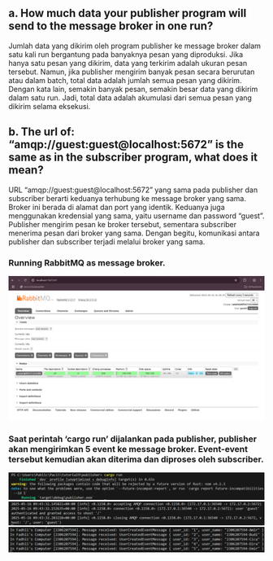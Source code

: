 ## a. How much data your publisher program will send to the message broker in one run?
 Jumlah data yang dikirim oleh program publisher ke message broker dalam satu kali run bergantung pada banyaknya pesan yang diproduksi. Jika hanya satu pesan yang dikirim, data yang terkirim adalah ukuran pesan tersebut. Namun, jika publisher mengirim banyak pesan secara berurutan atau dalam batch, total data adalah jumlah semua pesan yang dikirim. Dengan kata lain, semakin banyak pesan, semakin besar data yang dikirim dalam satu run. Jadi, total data adalah akumulasi dari semua pesan yang dikirim selama eksekusi.

## b. The url of: “amqp://guest:guest@localhost:5672” is the same as in the subscriber program, what does it mean?
URL “amqp://guest:guest@localhost:5672” yang sama pada publisher dan subscriber berarti keduanya terhubung ke message broker yang sama. Broker ini berada di alamat dan port yang identik. Keduanya juga menggunakan kredensial yang sama, yaitu username dan password “guest”. Publisher mengirim pesan ke broker tersebut, sementara subscriber menerima pesan dari broker yang sama. Dengan begitu, komunikasi antara publisher dan subscriber terjadi melalui broker yang sama.

### Running RabbitMQ as message broker.
![image](static\images\image.png)

### Saat perintah ‘cargo run’ dijalankan pada publisher, publisher akan mengirimkan 5 event ke message broker. Event-event tersebut kemudian akan diterima dan diproses oleh subscriber.
![image](static\images\image2.png)
![image](static\images\image1.png)
![image](static\images\image3.png)
